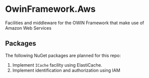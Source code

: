 # OwinFramework.Aws
Facilities and middleware for the OWIN Framework that make use of Amazon Web Services

## Packages

The following NuGet packages are planned for this repo:

1. Implement `ICache` facility using ElastiCache.
2. Implement identification and authorization using IAM

